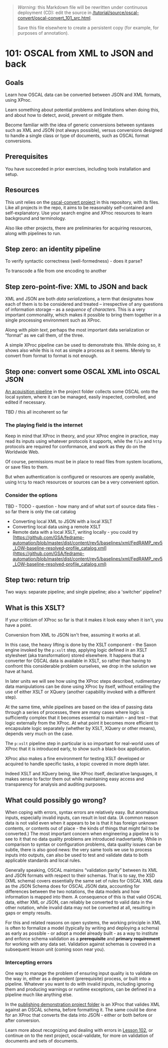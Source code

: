 

> *Warning:* this Markdown file will be rewritten under continuous deployment (CD): edit the source in [/tutorial/source/oscal-convert/oscal-convert_101_src.html](../../../tutorial/source/oscal-convert/oscal-convert_101_src.html).
> 
> Save this file elsewhere to create a persistent copy (for example, for purposes of annotation).

# 101: OSCAL from XML to JSON and back

## Goals

Learn how OSCAL data can be converted between JSON and XML formats, using XProc.

Learn something about potential problems and limitations when doing this, and about how to detect, avoid, prevent or mitigate them.

Become familiar with the idea of generic conversions between syntaxes such as XML and JSON (not always possible), versus conversions designed to handle a single class or type of documents, such as OSCAL format conversions.

## Prerequisites

You have succeeded in prior exercises, including tools installation and setup.

## Resources

This unit relies on the [oscal-convert project](../../../projects/oscal-convert/readme.md) in this repository, with its files. Like all projects in the repo, it aims to be reasonably self-contained and self-explanatory. Use your search engine and XProc resources to learn background and terminology.

Also like other projects, there are preliminaries for acquiring resources, along with pipelines to run.

## Step zero: an identity pipeline

To verify syntactic correctness (well-formedness) - does it parse?

To transcode a file from one encoding to another

## Step zero-point-five: XML to JSON and back

XML and JSON are both *data serializations*, a term that designates how each of them is to be considered and treated – irrespective of any questions of information storage – as a *sequence of characters*. This is a very important commonality, which makes it possible to bring them together in a single processing environment such as XProc.

Along with *plain text*, perhaps the most important data serialization or &ldquo;format&rdquo; as we call them, of the three.

A simple XProc pipeline can be used to demonstrate this. While doing so, it shows also while this is not as simple a process as it seems. Merely to convert from format to format is not enough.

## Step one: convert some OSCAL XML into OSCAL JSON

[An acquisition pipeline](../../../projects/oscal-convert/GRAB-RESOURCES.xpl) in the project folder collects some OSCAL onto the local system, where it can be managed, easily inspected, controlled, and edited if necessary.

TBD / this all incoherent so far

### The playing field is the internet

Keep in mind that XProc in theory, and your XProc engine in practice, may read its inputs using whatever protocols it supports, while the `file` and `http` protocols are required for conformance, and work as they do on the Worldwide Web.

Of course, permissions must be in place to read files from system locations, or save files to them.

But when authentication is configured or resources are openly available, using `http` to reach resources or sources can be a very convenient option.

### Consider the options

TBD - TODO - question - how many and of what sort of source data files - so far there is only the cat catalog

* Converting local XML to JSON with a local XSLT
* Converting local data using a remote XSLT
* Remote data with a local XSLT, writing locally - you could try [https://github.com/GSA/fedramp-automation/blob/master/dist/content/rev5/baselines/xml/FedRAMP_rev5_LOW-baseline-resolved-profile_catalog.xml](https://github.com/GSA/fedramp-automation/blob/master/dist/content/rev5/baselines/xml/FedRAMP_rev5_LOW-baseline-resolved-profile_catalog.xml)

## Step two: return trip

Two ways: separate pipeline; and single pipeline; also a 'switcher' pipeline?

## What is this XSLT?

If your criticism of XProc so far is that it makes it look easy when it isn't, you have a point.

Conversion from XML to JSON isn't free, assuming it works at all.

In this case, the heavy lifting is done by the XSLT component - the Saxon engine invoked by the `p:xslt` step, applying logic defined in an XSLT stylesheet (aka transformation) stored elsewhere. It happens that a converter for OSCAL data is available in XSLT, so rather than having to confront this considerable problem ourselves, we drop in the solution we have at hand.

In later units we will see how using the XProc steps described, rudimentary data manipulations can be done using XProc by itself, without entailing the use of either XSLT or XQuery (another capability invoked with a different step).

At the same time, while pipelines are based on the idea of passing data through a series of processes, there are many cases where logic is sufficiently complex that it becomes essential to maintain – and test – that logic externally from the XProc. At what point it becomes more efficient to encapsulate logic separately (whether by XSLT, XQuery or other means), depends very much on the case.

The `p:xslt` pipeline step in particular is so important for real-world uses of XProc that it is introduced early, to show such a black-box application.

XProc also makes a fine environment for testing XSLT developed or acquired to handle specific tasks, a topic covered in more depth later.

Indeed XSLT and XQuery being, like XProc itself, declarative languages, it makes sense to factor them out while maintaining easy access and transparency for analysis and auditing purposes.

## What could possibly go wrong?

When coping with errors, syntax errors are relatively easy. But anomalous inputs, especially invalid inputs, can result in lost data. (A common reason data is not valid even when it appears to be is that it has foreign unknown contents, or contents out of place - the kinds of things that might fail to be converted.) The most important concern when engineering a pipeline is to see to it that no data quality problems are introduced inadvertantly. While in comparison to syntax or configuration problems, data quality issues can be subtle, there is also good news: the very same tools we use to process inputs into outputs, can also be used to test and validate data to both applicable standards and local rules.

Generally speaking, OSCAL maintains &ldquo;validation parity&rdquo; between its XML and JSON formats with respect to their schemas. That is to say, the XSD (XML schema) covers essentially the same set of rules for OSCAL XML data as the JSON Schema does for OSCAL JSON data, accounting for differences between the two notations, the data models and how information is mapped into them. A consequence of this is that valid OSCAL data, either XML or JSON, can reliably be converted to valid data in the other notation, while invalid data may not be converted at all, resulting in gaps or empty results.

For this and related reasons on open systems, the working principle in XML is often to formalize a model (typically by writing and deploying a schema) as early as possible - or adopt a model already built - as a way to institute and enforce schema validation as a **prerequisite** and **primary requirement** for working with any data set. Validation against schemas is covered in a subsequent lesson unit (coming soon near you).

### Intercepting errors

One way to manage the problem of ensuring input quality is to validate on the way in, either as a dependent (prerequisite) process, or built into a pipeline. Whatever you want to do with invalid inputs, including ignoring them and producing warnings or runtime exceptions, can be defined in a pipeline much like anything else.

In the [publishing demonstration                   project folder](../../../projects/oscal-publish/publish-oscal-catalog.xpl) is an XProc that valides XML against an OSCAL schema, before formatting it. The same could be done for an XProc that converts the data into JSON - either or both before or after conversion.

Learn more about recognizing and dealing with errors in [Lesson 102](oscal-convert_102.md), or continue on to the next project, oscal-validate, for more on validation of documents and sets of documents.
